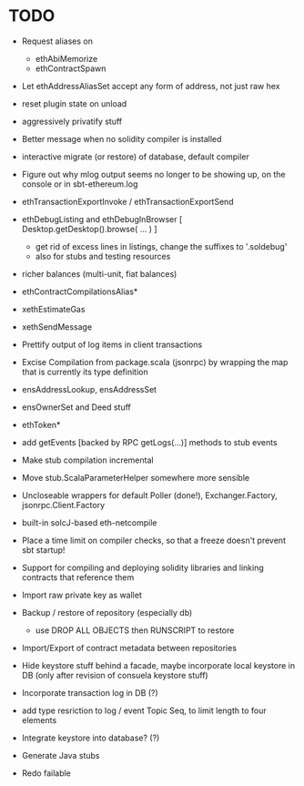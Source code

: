 # TODO

* Request aliases on
  - ethAbiMemorize
  - ethContractSpawn

* Let ethAddressAliasSet accept any form of address, not just raw hex
    
* reset plugin state on unload
* aggressively privatify stuff

* Better message when no solidity compiler is installed

* interactive migrate (or restore) of database, default compiler
* Figure out why mlog output seems no longer to be showing up, on the console
  or in sbt-ethereum.log
* ethTransactionExportInvoke / ethTransactionExportSend  
* ethDebugListing and ethDebugInBrowser [ Desktop.getDesktop().browse( ... ) ]
  * get rid of excess lines in listings, change the suffixes to '.soldebug'
  * also for stubs and testing resources
* richer balances (multi-unit, fiat balances)
* ethContractCompilationsAlias*
* xethEstimateGas
* xethSendMessage
* Prettify output of log items in client transactions
* Excise Compilation from package.scala (jsonrpc) by wrapping the map that is currently its type definition
* ensAddressLookup, ensAddressSet
* ensOwnerSet and Deed stuff
* ethToken*

* add getEvents [backed by RPC getLogs(...)] methods to stub events
* Make stub compilation incremental
* Move stub.ScalaParameterHelper somewhere more sensible
* Uncloseable wrappers for default Poller (done!), Exchanger.Factory, jsonrpc.Client.Factory

* built-in solcJ-based eth-netcompile
* Place a time limit on compiler checks, so that a freeze doesn't prevent sbt startup!
* Support for compiling and deploying solidity libraries and linking contracts that reference them
* Import raw private key as wallet
* Backup / restore of repository (especially db)
  * use DROP ALL OBJECTS then RUNSCRIPT to restore
* Import/Export of contract metadata between repositories
* Hide keystore stuff behind a facade, maybe incorporate local keystore in DB (only after revision of consuela keystore stuff)
* Incorporate transaction log in DB (?)
* add type resriction to log / event Topic Seq, to limit length to four elements
* Integrate keystore into database? (?)
* Generate Java stubs
* Redo failable
